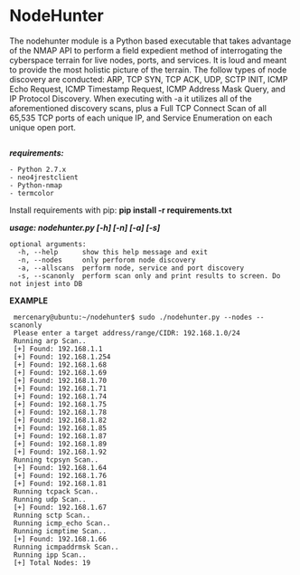# NodeHunter
The nodehunter module is a Python based executable that takes advantage of the NMAP API to perform a field expedient method of interrogating the cyberspace terrain for live nodes, ports, and services. It is loud and meant to provide the most holistic picture of the terrain. The follow types of node discovery are conducted: ARP, TCP SYN, TCP ACK, UDP, SCTP INIT, ICMP Echo Request, ICMP Timestamp Request, ICMP Address Mask Query, and IP Protocol Discovery. When executing with -a it utilizes all of the aforementioned discovery scans, plus a Full TCP Connect Scan of all 65,535 TCP ports of each unique IP, and Service Enumeration on each unique open port.
```
```
***requirements:***
```
- Python 2.7.x
- neo4jrestclient
- Python-nmap
- termcolor
```
Install requirements with pip:
__pip install -r requirements.txt__

***usage: nodehunter.py [-h] [-n] [-a] [-s]***
```
optional arguments:
  -h, --help      show this help message and exit
  -n, --nodes     only perforom node discovery
  -a, --allscans  perform node, service and port discovery
  -s, --scanonly  perform scan only and print results to screen. Do not injest into DB
```
<strong>EXAMPLE</strong>
```
 mercenary@ubuntu:~/nodehunter$ sudo ./nodehunter.py --nodes --scanonly
 Please enter a target address/range/CIDR: 192.168.1.0/24
 Running arp Scan..
 [+] Found: 192.168.1.1 
 [+] Found: 192.168.1.254 
 [+] Found: 192.168.1.68 
 [+] Found: 192.168.1.69 
 [+] Found: 192.168.1.70 
 [+] Found: 192.168.1.71 
 [+] Found: 192.168.1.74 
 [+] Found: 192.168.1.75 
 [+] Found: 192.168.1.78 
 [+] Found: 192.168.1.82 
 [+] Found: 192.168.1.85 
 [+] Found: 192.168.1.87 
 [+] Found: 192.168.1.89 
 [+] Found: 192.168.1.92 
 Running tcpsyn Scan..
 [+] Found: 192.168.1.64 
 [+] Found: 192.168.1.76 
 [+] Found: 192.168.1.81 
 Running tcpack Scan..
 Running udp Scan..
 [+] Found: 192.168.1.67 
 Running sctp Scan..
 Running icmp_echo Scan..
 Running icmptime Scan..
 [+] Found: 192.168.1.66 
 Running icmpaddrmsk Scan..
 Running ipp Scan..
 [+] Total Nodes: 19 
```
